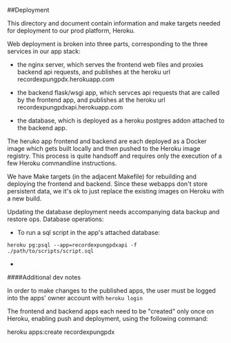 
##Deployment

This directory and document contain information and make targets needed for deployment to our prod platform, Heroku.

Web deployment is broken into three parts, corresponding to the three services in our app stack:

 - the nginx server, which serves the frontend web files and proxies backend api requests, and publishes at the heroku url recordexpungpdx.herokuapp.com

 - the backend flask/wsgi app, which servces api requests that are called by the frontend app, and publishes at the heroku url recordexpungpdxapi.herokuapp.com

 - the database, which is deployed as a heroku postgres addon attached to the backend app.

The heruko app frontend and backend are each deployed as a Docker image which gets built locally and then pushed to the Heroku image registry. This process is quite handsoff and requires only the execution of a few Heroku commandline instructions.

We have Make targets (in the adjacent Makefile) for rebuilding and deploying the frontend and backend. Since these webapps don't store persistent data, we it's ok to just replace the existing images on Heroku with a new build.

Updating the database deployment needs accompanying data backup and restore ops. Database operations:

 - To run a sql script in the app's attached database:

 ```
 heroku pg:psql --app=recordexpungpdxapi -f ./path/to/scripts/script.sql
 ```

 -
####Additional dev notes

In order to make changes to the published apps, the user must be logged into the apps' owner account with `heroku login`

The frontend and backend apps each need to be "created" only once on Heroku, enabling push and deployment, using the following command:

 heroku apps:create recordexpungpdx
